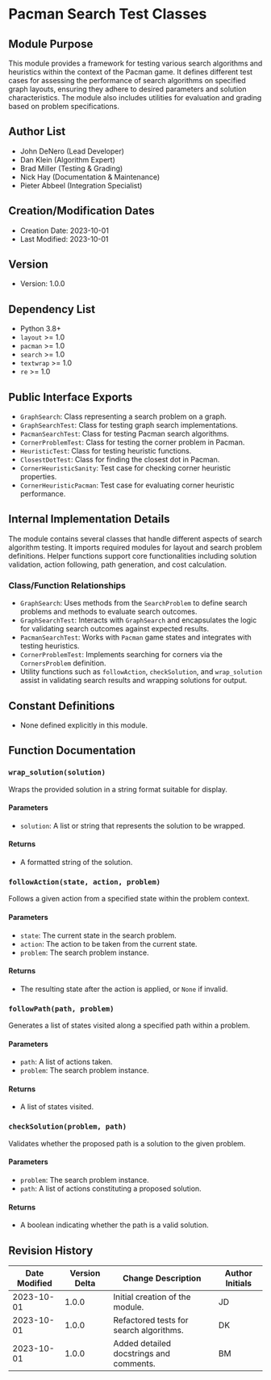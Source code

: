 # Pacman Search Test Classes

## Module Purpose
This module provides a framework for testing various search algorithms and heuristics 
within the context of the Pacman game. It defines different test cases for assessing the 
performance of search algorithms on specified graph layouts, ensuring they adhere to 
desired parameters and solution characteristics. The module also includes utilities for 
evaluation and grading based on problem specifications.

## Author List
- John DeNero (Lead Developer)
- Dan Klein (Algorithm Expert)
- Brad Miller (Testing & Grading)
- Nick Hay (Documentation & Maintenance)
- Pieter Abbeel (Integration Specialist)

## Creation/Modification Dates
- Creation Date: 2023-10-01
- Last Modified: 2023-10-01

## Version
- Version: 1.0.0

## Dependency List
- Python 3.8+
- `layout` >= 1.0
- `pacman` >= 1.0
- `search` >= 1.0
- `textwrap` >= 1.0
- `re` >= 1.0

## Public Interface Exports
- `GraphSearch`: Class representing a search problem on a graph.
- `GraphSearchTest`: Class for testing graph search implementations.
- `PacmanSearchTest`: Class for testing Pacman search algorithms.
- `CornerProblemTest`: Class for testing the corner problem in Pacman.
- `HeuristicTest`: Class for testing heuristic functions.
- `ClosestDotTest`: Class for finding the closest dot in Pacman.
- `CornerHeuristicSanity`: Test case for checking corner heuristic properties.
- `CornerHeuristicPacman`: Test case for evaluating corner heuristic performance.

## Internal Implementation Details
The module contains several classes that handle different aspects of search 
algorithm testing. It imports required modules for layout and search problem 
definitions. Helper functions support core functionalities including solution 
validation, action following, path generation, and cost calculation.

### Class/Function Relationships
- `GraphSearch`: Uses methods from the `SearchProblem` to define search problems and methods to evaluate search outcomes.
- `GraphSearchTest`: Interacts with `GraphSearch` and encapsulates the logic for validating search outcomes against expected results.
- `PacmanSearchTest`: Works with `Pacman` game states and integrates with testing heuristics.
- `CornerProblemTest`: Implements searching for corners via the `CornersProblem` definition.
- Utility functions such as `followAction`, `checkSolution`, and `wrap_solution` assist in validating search results and wrapping solutions for output.

## Constant Definitions
- None defined explicitly in this module.

## Function Documentation

### `wrap_solution(solution)`
Wraps the provided solution in a string format suitable for display.

#### Parameters
- `solution`: A list or string that represents the solution to be wrapped.

#### Returns
- A formatted string of the solution.

### `followAction(state, action, problem)`
Follows a given action from a specified state within the problem context.

#### Parameters
- `state`: The current state in the search problem.
- `action`: The action to be taken from the current state.
- `problem`: The search problem instance.

#### Returns
- The resulting state after the action is applied, or `None` if invalid.

### `followPath(path, problem)`
Generates a list of states visited along a specified path within a problem.

#### Parameters
- `path`: A list of actions taken.
- `problem`: The search problem instance.

#### Returns
- A list of states visited.

### `checkSolution(problem, path)`
Validates whether the proposed path is a solution to the given problem.

#### Parameters
- `problem`: The search problem instance.
- `path`: A list of actions constituting a proposed solution.

#### Returns
- A boolean indicating whether the path is a valid solution.

## Revision History

| Date Modified | Version Delta | Change Description                 | Author Initials |
|---------------|---------------|-------------------------------------|------------------|
| 2023-10-01    | 1.0.0        | Initial creation of the module.    | JD                |
| 2023-10-01    | 1.0.0        | Refactored tests for search algorithms. | DK                |
| 2023-10-01    | 1.0.0        | Added detailed docstrings and comments. | BM                |